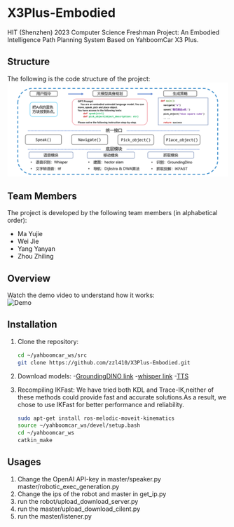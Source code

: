 # X3Plus-Embodied
HIT (Shenzhen) 2023 Computer Science Freshman Project: An Embodied Intelligence Path Planning System Based on YahboomCar X3 Plus.
## Structure
The following is the code structure of the project:
![Project Screenshot](images/structure.png)
## Team Members
The project is developed by the following team members (in alphabetical order):
- Ma Yujie  
- Wei Jie  
- Yang Yanyan  
- Zhou Zhiling  
## Overview
Watch the demo video to understand how it works:  
![Demo](images/output.gif)

## Installation
1. Clone the repository:
   ```bash
   cd ~/yahboomcar_ws/src
   git clone https://github.com/zzl410/X3Plus-Embodied.git
   
2. Download models:
   -[GroundingDINO link](https://github.com/IDEA-Research/GroundingDINO)
   -[whisper link](https://github.com/openai/whisper)
   -[TTS](https://github.com/coqui-ai/TTS)
   
3. Recompiling IKFast:
   We have tried both KDL and Trace-IK,neither of these methods could provide fast and accurate solutions.As a result, we chose to use IKFast for better performance and reliability.
   ```bash
   sudo apt-get install ros-melodic-moveit-kinematics
   source ~/yahboomcar_ws/devel/setup.bash
   cd ~/yahboomcar_ws
   catkin_make
## Usages
  1. Change the OpenAI API-key in master/speaker.py  master/robotic_exec_generation.py
  2. Change the ips of the robot and master in get_ip.py
  3. run the robot/upload_download_server.py
  4. run the master/upload_download_cilent.py
  5. run the master/listener.py
